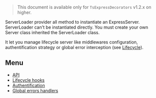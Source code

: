 
> This document is available only for `TsExpressDecorators` v1.2.x on higher.

ServerLoader provider all method to instantiate an ExpressServer. ServerLoader can't be instantiated directly. You must create your own Server class inherited the ServerLoader class.

It let you manage lifecycle server like middlewares configuration, authentification strategy or global error interception (see [Lifecycle](https://github.com/Romakita/ts-express-decorators/wiki/Class:-ServerLoader---Lifecycle-Hooks)).

## Menu

* [API](https://github.com/Romakita/ts-express-decorators/wiki/Class:-ServerLoader----API)
* [Lifecycle hooks](https://github.com/Romakita/ts-express-decorators/wiki/Class:-ServerLoader---Lifecycle-Hooks)
* [Authentification](https://github.com/Romakita/ts-express-decorators/wiki/Class:-ServerLoader---Lifecycle-Hooks#serverloaderonauthrequest-response-next-void)
* [Global errors handlers](https://github.com/Romakita/ts-express-decorators/wiki/Class:-ServerLoader---Lifecycle-Hooks#serverloaderonerrorerror-request-response-next-void)


